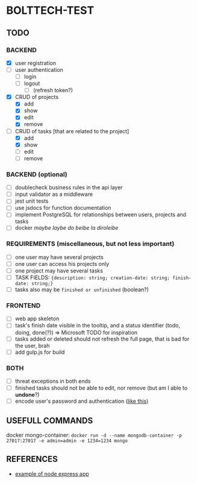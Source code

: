 # BOLTTECH-TEST

## TODO

### BACKEND

- [x] user registration
- [ ] user authentication
  - [ ] login
  - [ ] logout
    - [ ] (refresh token?)
- [x] CRUD of projects
  - [x] add
  - [x] show
  - [x] edit
  - [x] remove
- [ ] CRUD of tasks [that are related to the project]
  - [x] add
  - [x] show
  - [ ] edit
  - [ ] remove

### BACKEND (optional)

- [ ] doublecheck business rules in the api layer
- [ ] input validator as a middleware
- [ ] jest unit tests
- [ ] use jsdocs for function documentation
- [ ] implement PostgreSQL for relationships between users, projects and tasks
- [ ] docker *maybe laybe do beibe la diroleibe*

### REQUIREMENTS (miscellaneous, but not less important)

- [ ] one user may have several projects
- [ ] one user can access his projects only
- [ ] one project may have several tasks
- [ ] TASK FIELDS: ``{description: string; creation-date: string; finish-date: string;}``
- [ ] tasks also may be ``finished or unfinished`` (boolean?)

### FRONTEND

- [ ] web app skeleton
- [ ] task's finish date visible in the tooltip, and a status identifier (todo, doing, done(?)) => Microsoft TODO for inspiration
- [ ] tasks added or deleted should not refresh the full page, that is bad for the user, brah
- [ ] add gulp.js for build

### BOTH

- [ ] threat exceptions in both ends
- [ ] finished tasks should not be able to edit, nor remove (but am I able to **undone**?)
- [ ] encode user's password and authentication ([like this](https://cloud.google.com/blog/products/identity-security/account-authentication-and-password-management-best-practices))

## USEFULL COMMANDS

docker mongo-container: ``docker run -d --name mongodb-container -p 27017:27017 -e admin=admin -e 1234=1234 mongo``

## REFERENCES

- [example of node express app](https://github.com/gothinkster/node-express-realworld-example-app)
